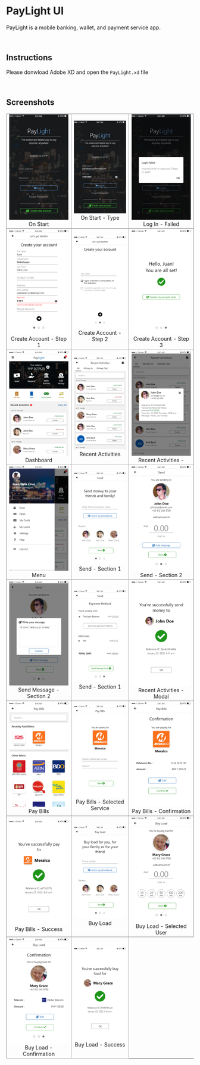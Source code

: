 <h1>PayLight UI</h1>

PayLight is a mobile banking, wallet, and payment service app.

<br>

<h2>Instructions</h2>

Please donwload Adobe XD and open the `PayLight.xd` file

<br>

<h2>Screenshots</h2>

<table>
    <tr>
        <td style="border: solid #888 1px">
            <img src="screenshots/On Start.png">
            <div align="center">On Start</div>
        </td>
        <td style="border: solid #888 1px">
            <img src="screenshots/On Start - Type.png">
            <div align="center">On Start - Type</div>
        </td>
        <td style="border: solid #888 1px">
            <img src="screenshots/Log In Failed.png">
            <div align="center">Log In - Failed</div>
        </td>
    </tr>
    <tr>
        <td style="border: solid #888 1px">
            <img src="screenshots/Create Account - 1.png">
            <div align="center">Create Account - Step 1</div>
        </td>
        <td style="border: solid #888 1px">
            <img src="screenshots/Create Account - 2.png">
            <div align="center">Create Account - Step 2</div>
        </td>
        <td style="border: solid #888 1px">
            <img src="screenshots/Create Account - 3.png">
            <div align="center">Create Account - Step 3</div>
        </td>
    </tr>
    <tr>
        <td style="border: solid #888 1px">
            <img src="screenshots/Dashboard.png">
            <div align="center">Dashboard</div>
        </td>
        <td style="border: solid #888 1px">
            <img src="screenshots/Recent Activities.png">
            <div align="center">Recent Activities</div>
        </td>
        <td style="border: solid #888 1px">
            <img src="screenshots/Recent Activities Modal.png">
            <div align="center">Recent Activities -</div>
        </td>
    </tr>
    <tr>
        <td style="border: solid #888 1px">
            <img src="screenshots/Menu.png">
            <div align="center">Menu</div>
        </td>
        <td style="border: solid #888 1px">
            <img src="screenshots/Send Section - 1.png">
            <div align="center">Send - Section 1</div>
        </td>
        <td style="border: solid #888 1px">
            <img src="screenshots/Send Section - 2.png">
            <div align="center">Send - Section 2</div>
        </td>
    </tr>
    <tr>
        <td style="border: solid #888 1px">
            <img src="screenshots/Send Section - 2 Message.png">
            <div align="center">Send Message - Section 2</div>
        </td>
        <td style="border: solid #888 1px">
            <img src="screenshots/Send Section - 3.png">
            <div align="center">Send - Section 1</div>
        </td>
        <td style="border: solid #888 1px">
            <img src="screenshots/Send - Success.png">
            <div align="center">Recent Activities - Modal</div>
        </td>
    </tr>
    <tr>
        <td style="border: solid #888 1px">
            <img src="screenshots/Pay Bills - 1.png">
            <div align="center">Pay Bills</div>
        </td>
        <td style="border: solid #888 1px">
            <img src="screenshots/Pay Bills - 2.png">
            <div align="center">Pay Bills - Selected Service</div>
        </td>
        <td style="border: solid #888 1px">
            <img src="screenshots/Pay Bills - 3.png">
            <div align="center">Pay Bills - Confirmation</div>
        </td>
    </tr>
    <tr>
        <td style="border: solid #888 1px">
            <img src="screenshots/Pay Bills - Success.png">
            <div align="center">Pay Bills - Success</div>
        </td>
        <td style="border: solid #888 1px">
            <img src="screenshots/Buy Load - 1.png">
            <div align="center">Buy Load</div>
        </td>
        <td style="border: solid #888 1px">
            <img src="screenshots/Buy Load - 2.png">
            <div align="center">Buy Load - Selected User</div>
        </td>
    </tr>
    <tr>
        <td style="border: solid #888 1px">
            <img src="screenshots/Buy Load - 3.png">
            <div align="center">Buy Load - Confirmation</div>
        </td>
        <td style="border: solid #888 1px">
            <img src="screenshots/Buy Load - Success.png">
            <div align="center">Buy Load - Success</div>
        </td>
    </tr>
</table>